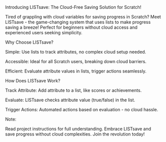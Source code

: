 Introducing LISTsave: The Cloud-Free Saving Solution for Scratch!

Tired of grappling with cloud variables for saving progress in Scratch? Meet LISTsave - the game-changing system that uses lists to make progress saving a breeze! Perfect for beginners without cloud access and experienced users seeking simplicity.

Why Choose LISTsave?

Simple: Use lists to track attributes, no complex cloud setup needed.

Accessible: Ideal for all Scratch users, breaking down cloud barriers.

Efficient: Evaluate attribute values in lists, trigger actions seamlessly.

How Does LISTsave Work?

Track Attribute: Add attribute to a list, like scores or achievements.

Evaluate: LISTsave checks attribute value (true/false) in the list.

Trigger Actions: Automated actions based on evaluation - no cloud hassle.

Note:

Read project instructions for full understanding. Embrace LISTsave and save progress without cloud complexities. Join the revolution today!
